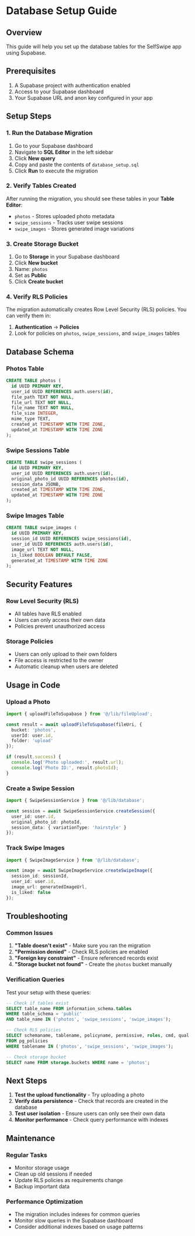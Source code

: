 # Database Setup Guide

## Overview

This guide will help you set up the database tables for the SelfSwipe app using Supabase.

## Prerequisites

1. A Supabase project with authentication enabled
2. Access to your Supabase dashboard
3. Your Supabase URL and anon key configured in your app

## Setup Steps

### 1. Run the Database Migration

1. Go to your Supabase dashboard
2. Navigate to **SQL Editor** in the left sidebar
3. Click **New query**
4. Copy and paste the contents of `database_setup.sql`
5. Click **Run** to execute the migration

### 2. Verify Tables Created

After running the migration, you should see these tables in your **Table Editor**:

- `photos` - Stores uploaded photo metadata
- `swipe_sessions` - Tracks user swipe sessions
- `swipe_images` - Stores generated image variations

### 3. Create Storage Bucket

1. Go to **Storage** in your Supabase dashboard
2. Click **New bucket**
3. Name: `photos`
4. Set as **Public**
5. Click **Create bucket**

### 4. Verify RLS Policies

The migration automatically creates Row Level Security (RLS) policies. You can verify them in:

1. **Authentication** → **Policies**
2. Look for policies on `photos`, `swipe_sessions`, and `swipe_images` tables

## Database Schema

### Photos Table
```sql
CREATE TABLE photos (
  id UUID PRIMARY KEY,
  user_id UUID REFERENCES auth.users(id),
  file_path TEXT NOT NULL,
  file_url TEXT NOT NULL,
  file_name TEXT NOT NULL,
  file_size INTEGER,
  mime_type TEXT,
  created_at TIMESTAMP WITH TIME ZONE,
  updated_at TIMESTAMP WITH TIME ZONE
);
```

### Swipe Sessions Table
```sql
CREATE TABLE swipe_sessions (
  id UUID PRIMARY KEY,
  user_id UUID REFERENCES auth.users(id),
  original_photo_id UUID REFERENCES photos(id),
  session_data JSONB,
  created_at TIMESTAMP WITH TIME ZONE,
  updated_at TIMESTAMP WITH TIME ZONE
);
```

### Swipe Images Table
```sql
CREATE TABLE swipe_images (
  id UUID PRIMARY KEY,
  session_id UUID REFERENCES swipe_sessions(id),
  user_id UUID REFERENCES auth.users(id),
  image_url TEXT NOT NULL,
  is_liked BOOLEAN DEFAULT FALSE,
  generated_at TIMESTAMP WITH TIME ZONE
);
```

## Security Features

### Row Level Security (RLS)
- All tables have RLS enabled
- Users can only access their own data
- Policies prevent unauthorized access

### Storage Policies
- Users can only upload to their own folders
- File access is restricted to the owner
- Automatic cleanup when users are deleted

## Usage in Code

### Upload a Photo
```typescript
import { uploadFileToSupabase } from '@/lib/fileUpload';

const result = await uploadFileToSupabase(fileUri, {
  bucket: 'photos',
  userId: user.id,
  folder: 'upload'
});

if (result.success) {
  console.log('Photo uploaded:', result.url);
  console.log('Photo ID:', result.photoId);
}
```

### Create a Swipe Session
```typescript
import { SwipeSessionService } from '@/lib/database';

const session = await SwipeSessionService.createSession({
  user_id: user.id,
  original_photo_id: photoId,
  session_data: { variationType: 'hairstyle' }
});
```

### Track Swipe Images
```typescript
import { SwipeImageService } from '@/lib/database';

const image = await SwipeImageService.createSwipeImage({
  session_id: sessionId,
  user_id: user.id,
  image_url: generatedImageUrl,
  is_liked: false
});
```

## Troubleshooting

### Common Issues

1. **"Table doesn't exist"** - Make sure you ran the migration
2. **"Permission denied"** - Check RLS policies are enabled
3. **"Foreign key constraint"** - Ensure referenced records exist
4. **"Storage bucket not found"** - Create the `photos` bucket manually

### Verification Queries

Test your setup with these queries:

```sql
-- Check if tables exist
SELECT table_name FROM information_schema.tables 
WHERE table_schema = 'public' 
AND table_name IN ('photos', 'swipe_sessions', 'swipe_images');

-- Check RLS policies
SELECT schemaname, tablename, policyname, permissive, roles, cmd, qual 
FROM pg_policies 
WHERE tablename IN ('photos', 'swipe_sessions', 'swipe_images');

-- Check storage bucket
SELECT name FROM storage.buckets WHERE name = 'photos';
```

## Next Steps

1. **Test the upload functionality** - Try uploading a photo
2. **Verify data persistence** - Check that records are created in the database
3. **Test user isolation** - Ensure users can only see their own data
4. **Monitor performance** - Check query performance with indexes

## Maintenance

### Regular Tasks
- Monitor storage usage
- Clean up old sessions if needed
- Update RLS policies as requirements change
- Backup important data

### Performance Optimization
- The migration includes indexes for common queries
- Monitor slow queries in the Supabase dashboard
- Consider additional indexes based on usage patterns
